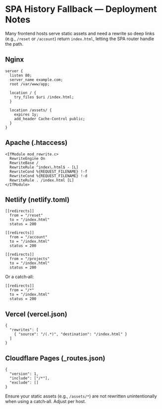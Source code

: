 # SPA History Fallback — Deployment Notes

Many frontend hosts serve static assets and need a rewrite so deep links (e.g., `/reset` or `/account`) return `index.html`, letting the SPA router handle the path.

## Nginx

```
server {
  listen 80;
  server_name example.com;
  root /var/www/app;

  location / {
    try_files $uri /index.html;
  }

  location /assets/ {
    expires 1y;
    add_header Cache-Control public;
  }
}
```

## Apache (.htaccess)

```
<IfModule mod_rewrite.c>
  RewriteEngine On
  RewriteBase /
  RewriteRule ^index\.html$ - [L]
  RewriteCond %{REQUEST_FILENAME} !-f
  RewriteCond %{REQUEST_FILENAME} !-d
  RewriteRule . /index.html [L]
</IfModule>
```

## Netlify (netlify.toml)

```
[[redirects]]
  from = "/reset"
  to = "/index.html"
  status = 200

[[redirects]]
  from = "/account"
  to = "/index.html"
  status = 200

[[redirects]]
  from = "/projects"
  to = "/index.html"
  status = 200
```

Or a catch‑all:

```
[[redirects]]
  from = "/*"
  to = "/index.html"
  status = 200
```

## Vercel (vercel.json)

```
{
  "rewrites": [
    { "source": "/(.*)", "destination": "/index.html" }
  ]
}
```

## Cloudflare Pages (_routes.json)

```
{
  "version": 1,
  "include": ["/*"],
  "exclude": []
}
```

Ensure your static assets (e.g., `/assets/*`) are not rewritten unintentionally when using a catch‑all. Adjust per host.

